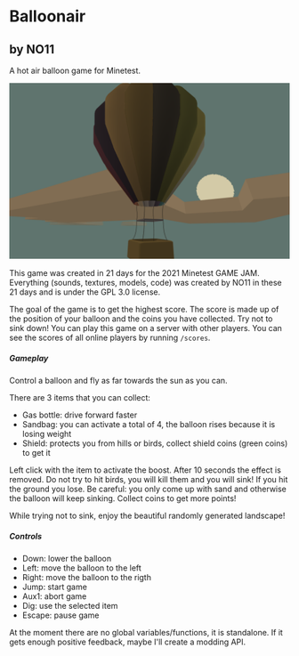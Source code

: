 # Balloonair
## by NO11

A hot air balloon game for Minetest.

![screenshot](https://github.com/NO411/Balloonair/blob/main/screenshot.png)

This game was created in 21 days for the 2021 Minetest GAME JAM.
Everything (sounds, textures, models, code) was created by NO11 in these 21 days and is under the GPL 3.0 license.

The goal of the game is to get the highest score. The score is made up of the position of your balloon and the coins you have collected.
Try not to sink down!
You can play this game on a server with other players. You can see the scores of all online players by running `/scores`. 

##### Gameplay

Control a balloon and fly as far towards the sun as you can.

There are 3 items that you can collect:

* Gas bottle: drive forward faster
* Sandbag: you can activate a total of 4, the balloon rises because it is losing weight
* Shield: protects you from hills or birds, collect shield coins (green coins) to get it

Left click with the item to activate the boost. After 10 seconds the effect is removed.
Do not try to hit birds, you will kill them and you will sink! If you hit the ground you lose. Be careful: you only come up with sand and otherwise the balloon will keep sinking.
Collect coins to get more points!

While trying not to sink, enjoy the beautiful randomly generated landscape!

##### Controls

* Down: lower the balloon
* Left: move the balloon to the left
* Right: move the balloon to the rigth
* Jump: start game
* Aux1: abort game
* Dig: use the selected item
* Escape: pause game

At the moment there are no global variables/functions, it is standalone.
If it gets enough positive feedback, maybe I'll create a modding API.
